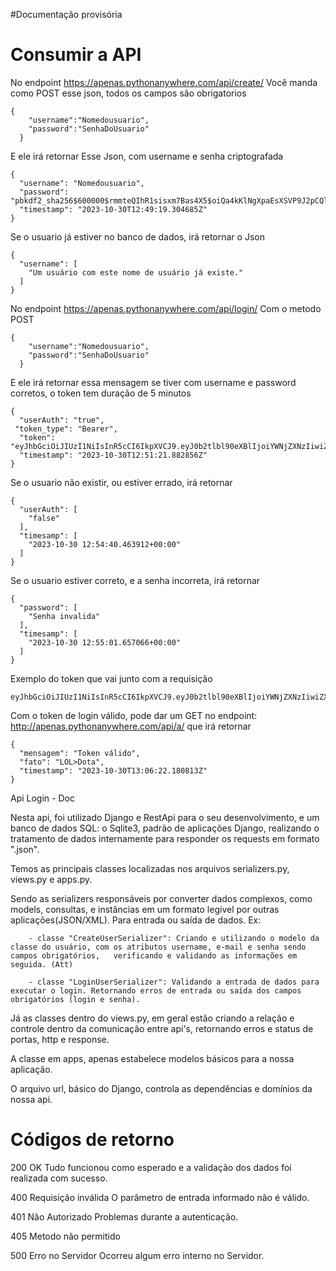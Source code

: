 #Documentação provisória

<h1>Consumir a API</h1>

<span>No endpoint https://apenas.pythonanywhere.com/api/create/</span>
<span>Você manda como POST esse json, todos os campos são obrigatorios</span>

```
{
    "username":"Nomedousuario",
    "password":"SenhaDoUsuario"
  }
```

<span>E ele irá retornar Esse Json, com username e senha criptografada</span>

```
{
  "username": "Nomedousuario",
  "password": "pbkdf2_sha256$600000$rmmteQIhR1sisxm7Bas4X5$oiQa4kKlNgXpaEsXSVP9J2pCQl6Sc9j7IRGMJZGmkDI=",
  "timestamp": "2023-10-30T12:49:19.304685Z"
}

```

<span>Se o usuario já estiver no banco de dados, irá retornar o Json</span>

```
{
  "username": [
    "Um usuário com este nome de usuário já existe."
  ]
}
```

<span>No endpoint https://apenas.pythonanywhere.com/api/login/ Com o metodo POST</span>

``` 
{
    "username":"Nomedousuario",
    "password":"SenhaDoUsuario"
  }
```

<span>E ele irá retornar essa mensagem se tiver com username e password corretos, o token tem duração de 5 minutos</span>
```
{
  "userAuth": "true",
 "token_type": "Bearer",
  "token": "eyJhbGciOiJIUzI1NiIsInR5cCI6IkpXVCJ9.eyJ0b2tlbl90eXBlIjoiYWNjZXNzIiwiZXhwIjoxNjk4NjcwNTgxLCJpYXQiOjE2OTg2NzAyODEsImp0aSI6IjYyMjlhZDU4NGRhMzQ1YTM5YjM2MmEwODQyMjJhYmYzIiwidXNlcl9pZCI6NX0.l22m9uOdo4EPV6J2XYF5GDdSJOD2wfCaQOEQXtslekg",
  "timestamp": "2023-10-30T12:51:21.882856Z"
}
```
<span>Se o usuario não existir, ou estiver errado, irá retornar</span>
```
{
  "userAuth": [
    "false"
  ],
  "timesamp": [
    "2023-10-30 12:54:40.463912+00:00"
  ]
}
```
<span>Se o usuario estiver correto, e a senha incorreta, irá retornar</span>

```
{
  "password": [
    "Senha invalida"
  ],
  "timesamp": [
    "2023-10-30 12:55:01.657066+00:00"
  ]
}
```



<span>Exemplo do token que vai junto com a requisição </span>
```
eyJhbGciOiJIUzI1NiIsInR5cCI6IkpXVCJ9.eyJ0b2tlbl90eXBlIjoiYWNjZXNzIiwiZXhwIjoxNjk4NjcxNTIxLCJpYXQiOjE2OTg2NzEyMjEsImp0aSI6IjA3OTAwYjY2MDY0ZTQyNTBiZTQwZDQ0NGE5ZWQ4NjdiIiwidXNlcl9pZCI6MX0.43T02FADjsXAvIXUvQzoJ_lX3OCi1k82G3AJGVh4PgY
```
<span>Com o token de login válido, pode dar um GET no endpoint: http://apenas.pythonanywhere.com/api/a/ que irá retornar </span>
```
{
  "mensagem": "Token válido",
  "fato": "LOL>Dota",
  "timestamp": "2023-10-30T13:06:22.180813Z"
}
```


Api Login - Doc

Nesta api, foi utilizado Django e RestApi para o seu desenvolvimento, e um banco de dados SQL: o Sqlite3, padrão de aplicações Django, realizando o tratamento de dados internamente para responder os requests em formato ".json".

Temos as principais classes localizadas nos arquivos serializers.py, views.py e apps.py. 

Sendo as serializers responsáveis por converter dados complexos, como models, consultas, e instâncias em um formato legível por outras aplicações(JSON/XML). Para entrada ou saída de dados. Ex:

        - classe "CreateUserSerializer": Criando e utilizando o modelo da classe do usuário, com os atributos username, e-mail e senha sendo campos obrigatórios, 	verificando e validando as informações em seguida. (Att)

    	- classe "LoginUserSerializer": Validando a entrada de dados para executar o login. Retornando erros de entrada ou saída dos campos obrigatórios (login e senha).	


Já as classes dentro do views.py, em geral estão criando a relação e controle dentro da comunicação entre api's, retornando erros e status de portas, http e response.






A classe em apps, apenas estabelece modelos básicos para a nossa aplicação.

O arquivo url, básico do Django, controla as dependências e domínios da nossa api.

<h1>Códigos de retorno</h1>

200 OK
Tudo funcionou como esperado e a validação dos dados foi realizada com sucesso.

400 Requisição inválida
O parâmetro de entrada informado não é válido.

401 Não Autorizado
Problemas durante a autenticação.

405 Metodo não permitido

500 Erro no Servidor
Ocorreu algum erro interno no Servidor.


